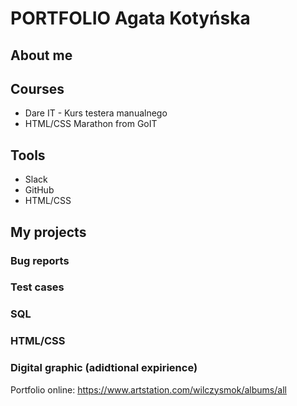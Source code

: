 # PORTFOLIO Agata Kotyńska #
## About me ##
## Courses ##
- Dare IT - Kurs testera manualnego
- HTML/CSS Marathon from GoIT
 ## Tools ##
 - Slack
 - GitHub
 - HTML/CSS

## My projects ##

### Bug reports ###
### Test cases ###
### SQL ###
### HTML/CSS ###
### Digital graphic (adidtional expirience) ###
Portfolio online: https://www.artstation.com/wilczysmok/albums/all
